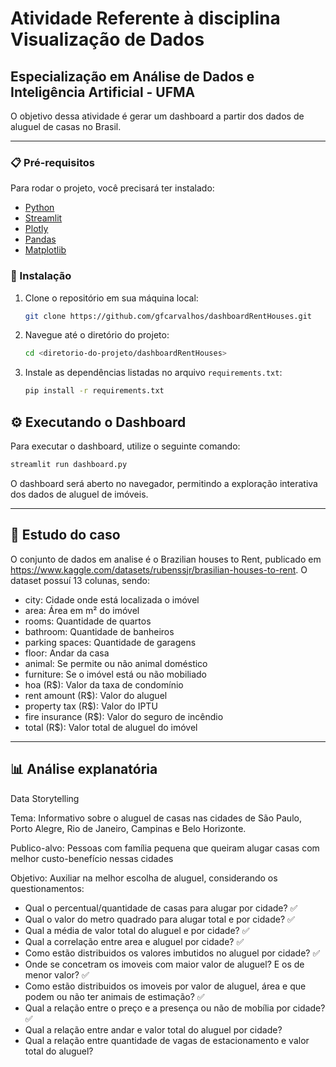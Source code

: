 # Atividade Referente à disciplina Visualização de Dados

## Especialização em Análise de Dados e Inteligência Artificial - UFMA

O objetivo dessa atividade é gerar um dashboard a partir dos dados de aluguel de casas no Brasil.

---

### 📋 Pré-requisitos

Para rodar o projeto, você precisará ter instalado:

- [Python](https://www.python.org/)
- [Streamlit](https://streamlit.io/)
- [Plotly](https://plotly.com/)
- [Pandas](https://pandas.pydata.org/)
- [Matplotlib](https://matplotlib.org/)

### 🔧 Instalação

1. Clone o repositório em sua máquina local:
   ```bash
   git clone https://github.com/gfcarvalhos/dashboardRentHouses.git
   ```
2. Navegue até o diretório do projeto:
   ```bash
   cd <diretorio-do-projeto/dashboardRentHouses>
   ```
3. Instale as dependências listadas no arquivo `requirements.txt`:
   ```bash
   pip install -r requirements.txt
   ```

## ⚙️ Executando o Dashboard

Para executar o dashboard, utilize o seguinte comando:

```bash
streamlit run dashboard.py
```

O dashboard será aberto no navegador, permitindo a exploração interativa dos dados de aluguel de imóveis.

---

## 📃 Estudo do caso

O conjunto de dados em analise é o Brazilian houses to Rent, publicado em https://www.kaggle.com/datasets/rubenssjr/brasilian-houses-to-rent. O dataset possuí 13 colunas, sendo:

- city: Cidade onde está localizada o imóvel
- area: Área em m² do imóvel
- rooms: Quantidade de quartos
- bathroom: Quantidade de banheiros
- parking spaces: Quantidade de garagens
- floor: Andar da casa
- animal: Se permite ou não animal doméstico
- furniture: Se o imóvel está ou não mobiliado
- hoa (R$): Valor da taxa de condomínio
- rent amount (R$): Valor do aluguel
- property tax (R$): Valor do IPTU
- fire insurance (R$): Valor do seguro de incêndio
- total (R$): Valor total de aluguel do imóvel

---

## 📊 Análise explanatória

Data Storytelling

Tema: Informativo sobre o aluguel de casas nas cidades de São Paulo, Porto Alegre, Rio de Janeiro, Campinas e Belo Horizonte.

Publico-alvo: Pessoas com família pequena que queiram alugar casas com melhor custo-benefício nessas cidades

Objetivo: Auxiliar na melhor escolha de aluguel, considerando os questionamentos:

- Qual o percentual/quantidade de casas para alugar por cidade? ✅
- Qual o valor do metro quadrado para alugar total e por cidade? ✅
- Qual a média de valor total do aluguel e por cidade? ✅
- Qual a correlação entre area e aluguel por cidade? ✅
- Como estão distribuidos os valores imbutidos no aluguel por cidade? ✅
- Onde se concetram os imoveis com maior valor de aluguel? E os de menor valor? ✅
- Como estão distribuidos os imoveis por valor de aluguel, área e que podem ou não ter animais de estimação? ✅
- Qual a relação entre o preço e a presença ou não de mobília por cidade? ✅
- Qual a relação entre andar e valor total do aluguel por cidade?
- Qual a relação entre quantidade de vagas de estacionamento e valor total do aluguel?
